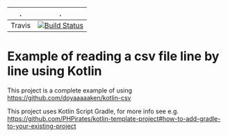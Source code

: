 . | .
 --- | ---
Travis | [![Build Status](https://travis-ci.org/PHPirates/kotlin-csv-reader-example.svg?branch=master)](https://travis-ci.org/PHPirates/kotlin-csv-reader-example)

# Example of reading a csv file line by line using Kotlin

This project is a complete example of using https://github.com/doyaaaaaken/kotlin-csv

This project uses Kotlin Script Gradle, for more info see e.g. https://github.com/PHPirates/kotlin-template-project#how-to-add-gradle-to-your-existing-project